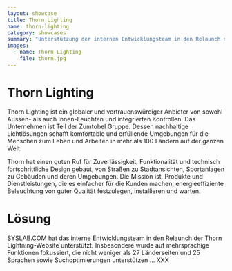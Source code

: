 ```yaml
---
layout: showcase
title: Thorn Lighting
name: thorn-lighting
category: showcases
summary: "Unterstützung der internen Entwicklungsteam in den Relaunch der Thorn Lightning-Website. Insbesonderes wurde auf mehrsprachige Funktionen fokussiert, die nicht weniger als 27 Länderseiten und 25 Sprachen sowie Suchoptimierungen unterstützt."
images:
  - name: Thorn Lighting
    file: thorn.jpg
---
```



# Thorn Lighting
Thorn Lighting ist ein globaler und vertrauenswürdiger Anbieter von sowohl Aussen- als auch Innen-Leuchten und integrierten Kontrollen. Das Unternehmen ist Teil der Zumtobel Gruppe. Dessen nachhaltige Lichtlösungen schafft komfortable und erfüllende Umgebungen für die Menschen zum Leben und Arbeiten in mehr als 100 Ländern auf der ganzen Welt.

Thorn hat einen guten Ruf für Zuverlässigkeit, Funktionalität und technisch fortschrittliche Design gebaut, von Straßen zu Stadtansichten, Sportanlagen zu Gebäuden und deren Umgebungen. Die Mission ist, Produkte und Dienstleistungen, die es einfacher für die Kunden machen, energieeffiziente Beleuchtung von guter Qualität festzulegen, installieren und warten.

# Lösung
SYSLAB.COM hat das interne Entwicklungsteam in den Relaunch der Thorn Lightning-Website unterstützt. Insbesondere wurde auf mehrsprachige Funktionen fokussiert, die nicht weniger als 27 Länderseiten und 25 Sprachen sowie Suchoptimierungen unterstützen ... XXX